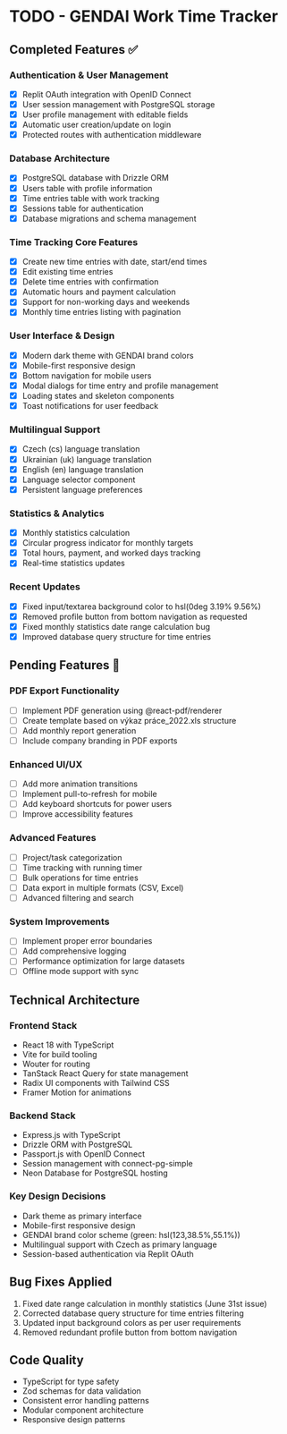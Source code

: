 # TODO - GENDAI Work Time Tracker

## Completed Features ✅

### Authentication & User Management
- [x] Replit OAuth integration with OpenID Connect
- [x] User session management with PostgreSQL storage
- [x] User profile management with editable fields
- [x] Automatic user creation/update on login
- [x] Protected routes with authentication middleware

### Database Architecture
- [x] PostgreSQL database with Drizzle ORM
- [x] Users table with profile information
- [x] Time entries table with work tracking
- [x] Sessions table for authentication
- [x] Database migrations and schema management

### Time Tracking Core Features
- [x] Create new time entries with date, start/end times
- [x] Edit existing time entries
- [x] Delete time entries with confirmation
- [x] Automatic hours and payment calculation
- [x] Support for non-working days and weekends
- [x] Monthly time entries listing with pagination

### User Interface & Design
- [x] Modern dark theme with GENDAI brand colors
- [x] Mobile-first responsive design
- [x] Bottom navigation for mobile users
- [x] Modal dialogs for time entry and profile management
- [x] Loading states and skeleton components
- [x] Toast notifications for user feedback

### Multilingual Support
- [x] Czech (cs) language translation
- [x] Ukrainian (uk) language translation  
- [x] English (en) language translation
- [x] Language selector component
- [x] Persistent language preferences

### Statistics & Analytics
- [x] Monthly statistics calculation
- [x] Circular progress indicator for monthly targets
- [x] Total hours, payment, and worked days tracking
- [x] Real-time statistics updates

### Recent Updates
- [x] Fixed input/textarea background color to hsl(0deg 3.19% 9.56%)
- [x] Removed profile button from bottom navigation as requested
- [x] Fixed monthly statistics date range calculation bug
- [x] Improved database query structure for time entries

## Pending Features 🔄

### PDF Export Functionality
- [ ] Implement PDF generation using @react-pdf/renderer
- [ ] Create template based on výkaz práce_2022.xls structure
- [ ] Add monthly report generation
- [ ] Include company branding in PDF exports

### Enhanced UI/UX
- [ ] Add more animation transitions
- [ ] Implement pull-to-refresh for mobile
- [ ] Add keyboard shortcuts for power users
- [ ] Improve accessibility features

### Advanced Features
- [ ] Project/task categorization
- [ ] Time tracking with running timer
- [ ] Bulk operations for time entries
- [ ] Data export in multiple formats (CSV, Excel)
- [ ] Advanced filtering and search

### System Improvements
- [ ] Implement proper error boundaries
- [ ] Add comprehensive logging
- [ ] Performance optimization for large datasets
- [ ] Offline mode support with sync

## Technical Architecture

### Frontend Stack
- React 18 with TypeScript
- Vite for build tooling
- Wouter for routing
- TanStack React Query for state management
- Radix UI components with Tailwind CSS
- Framer Motion for animations

### Backend Stack
- Express.js with TypeScript
- Drizzle ORM with PostgreSQL
- Passport.js with OpenID Connect
- Session management with connect-pg-simple
- Neon Database for PostgreSQL hosting

### Key Design Decisions
- Dark theme as primary interface
- Mobile-first responsive design
- GENDAI brand color scheme (green: hsl(123,38.5%,55.1%))
- Multilingual support with Czech as primary language
- Session-based authentication via Replit OAuth

## Bug Fixes Applied
1. Fixed date range calculation in monthly statistics (June 31st issue)
2. Corrected database query structure for time entries filtering
3. Updated input background colors as per user requirements
4. Removed redundant profile button from bottom navigation

## Code Quality
- TypeScript for type safety
- Zod schemas for data validation
- Consistent error handling patterns
- Modular component architecture
- Responsive design patterns
